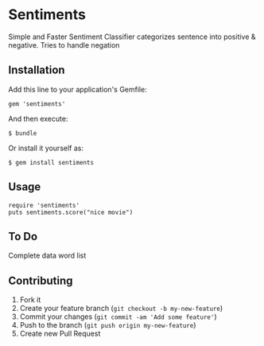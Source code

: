 # Sentiments

Simple and Faster Sentiment Classifier categorizes sentence into positive & negative.
Tries to handle negation

## Installation

Add this line to your application's Gemfile:

    gem 'sentiments'

And then execute:

    $ bundle

Or install it yourself as:

    $ gem install sentiments

## Usage

```
require 'sentiments'
puts sentiments.score("nice movie")
```

## To Do

Complete data word list

## Contributing

1. Fork it
2. Create your feature branch (`git checkout -b my-new-feature`)
3. Commit your changes (`git commit -am 'Add some feature'`)
4. Push to the branch (`git push origin my-new-feature`)
5. Create new Pull Request
